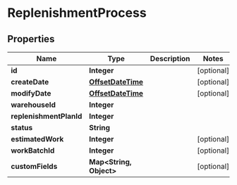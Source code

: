 
# ReplenishmentProcess

## Properties
Name | Type | Description | Notes
------------ | ------------- | ------------- | -------------
**id** | **Integer** |  |  [optional]
**createDate** | [**OffsetDateTime**](OffsetDateTime.md) |  |  [optional]
**modifyDate** | [**OffsetDateTime**](OffsetDateTime.md) |  |  [optional]
**warehouseId** | **Integer** |  | 
**replenishmentPlanId** | **Integer** |  | 
**status** | **String** |  | 
**estimatedWork** | **Integer** |  |  [optional]
**workBatchId** | **Integer** |  |  [optional]
**customFields** | **Map&lt;String, Object&gt;** |  |  [optional]



